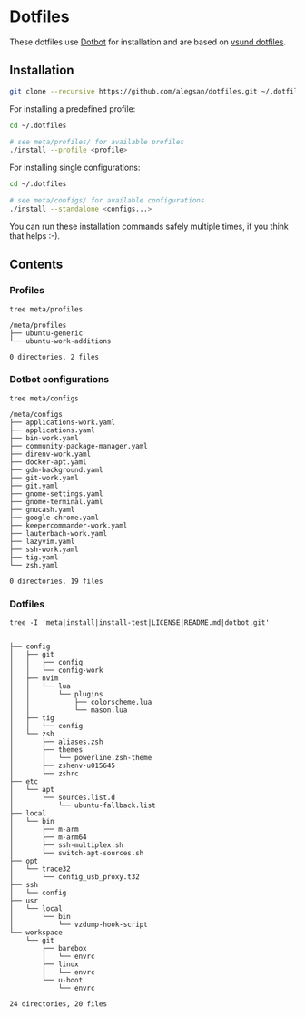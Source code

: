 # Dotfiles

These dotfiles use [Dotbot](https://github.com/anishathalye/dotbot) for installation and are
based on [vsund dotfiles](https://github.com/vsund/dotfiles).

## Installation

```bash
git clone --recursive https://github.com/alegsan/dotfiles.git ~/.dotfiles
```

For installing a predefined profile:

```bash
cd ~/.dotfiles

# see meta/profiles/ for available profiles
./install --profile <profile>
```

For installing single configurations:

```bash
cd ~/.dotfiles

# see meta/configs/ for available configurations
./install --standalone <configs...>
```

You can run these installation commands safely multiple times, if you think that helps :-).

## Contents

### Profiles

```
tree meta/profiles

/meta/profiles
├── ubuntu-generic
└── ubuntu-work-additions

0 directories, 2 files
```

### Dotbot configurations

```
tree meta/configs

/meta/configs
├── applications-work.yaml
├── applications.yaml
├── bin-work.yaml
├── community-package-manager.yaml
├── direnv-work.yaml
├── docker-apt.yaml
├── gdm-background.yaml
├── git-work.yaml
├── git.yaml
├── gnome-settings.yaml
├── gnome-terminal.yaml
├── gnucash.yaml
├── google-chrome.yaml
├── keepercommander-work.yaml
├── lauterbach-work.yaml
├── lazyvim.yaml
├── ssh-work.yaml
├── tig.yaml
└── zsh.yaml

0 directories, 19 files
```

### Dotfiles

```
tree -I 'meta|install|install-test|LICENSE|README.md|dotbot.git'


├── config
│   ├── git
│   │   ├── config
│   │   └── config-work
│   ├── nvim
│   │   └── lua
│   │       └── plugins
│   │           ├── colorscheme.lua
│   │           └── mason.lua
│   ├── tig
│   │   └── config
│   └── zsh
│       ├── aliases.zsh
│       ├── themes
│       │   └── powerline.zsh-theme
│       ├── zshenv-u015645
│       └── zshrc
├── etc
│   └── apt
│       └── sources.list.d
│           └── ubuntu-fallback.list
├── local
│   └── bin
│       ├── m-arm
│       ├── m-arm64
│       ├── ssh-multiplex.sh
│       └── switch-apt-sources.sh
├── opt
│   └── trace32
│       └── config_usb_proxy.t32
├── ssh
│   └── config
├── usr
│   └── local
│       └── bin
│           └── vzdump-hook-script
└── workspace
    └── git
        ├── barebox
        │   └── envrc
        ├── linux
        │   └── envrc
        └── u-boot
            └── envrc

24 directories, 20 files
```
